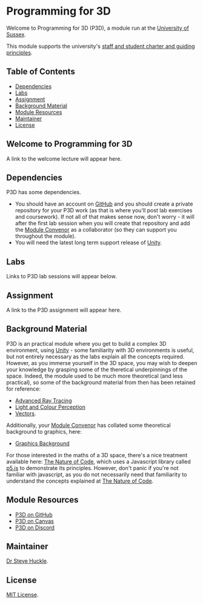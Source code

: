 # Programming for 3D

Welcome to Programming for 3D (P3D), a module run at the [University of Sussex](https://www.sussex.ac.uk/).

This module supports the university's [staff and student charter and guiding principles](/docs/staffStudentCharter.pdf).

## Table of Contents

- [Dependencies](#dependencies)
- [Labs](#labs)
- [Assignment](#assignment)
- [Background Material](#background-material)
- [Module Resources](#module-resources)
- [Maintainer](#maintainer)
- [License](#license)

## Welcome to Programming for 3D

A link to the welcome lecture will appear here.

## Dependencies

P3D has some dependencies.

- You should have an account on [GitHub](https://github.com/) and you should create a private repository for your P3D work (as that is where you'll post lab exercises and coursework). If not all of that makes sense now, don't worry - it will after the first lab session when you will create that repository and add the [Module Convenor](#maintainer) as a collaborator (so they can support you throughout the module).
- You will need the latest long term support release of [Unity](https://unity3d.com/unity/qa/lts-releases).

## Labs

Links to P3D lab sessions will appear below.

## Assignment

A link to the P3D assignment will appear here.

## Background Material

P3D is an practical module where you get to build a complex 3D environment, using [Unity](https://unity.com/) - some familiarity with 3D environments is useful, but not entirely necessary as the labs explain all the concepts required. However, as you immerse yourself in the 3D space, you may wish to deepen your knowledge by grasping some of the theretical underpinnings of the space. Indeed, the module used to be much more theoretical (and less practical), so some of the background material from then has been retained for reference:

- [Advanced Ray Tracing](./docs/advancedRayTracing.pdf)
- [Light and Colour Perception](./docs/lightAndColourPerception.pdf)
- [Vectors](./docs/vectors.pdf).

Additionally, your [Module Convenor](#maintainer) has collated some theoretical background to graphics, here:

- [Graphics Background](./docs/graphicsBackground.md)

For those interested in the maths of a 3D space, there's a nice treatment available here: [The Nature of Code](https://natureofcode.com/), which uses a Javascript library called [p5.js](https://p5js.org/) to demonstrate its principles. However, don't panic if you're not familiar with javascript, as you do not necessarily need that familiarity to understand the concepts explained at [The Nature of Code](https://natureofcode.com/).

## Module Resources

- [P3D on GitHub](https://github.com/glowkeeper/P3D)
- [P3D on Canvas](https://canvas.sussex.ac.uk/courses/23340)
- [P3D on Discord](https://discord.com/invite/PutHQRGkPA)

## Maintainer

[Dr Steve Huckle](https://glowkeeper.github.io/).

## License

[MIT License](LICENSE).
